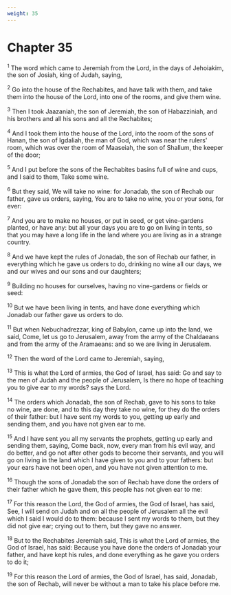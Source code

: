 ```yaml
---
weight: 35
---
```


# Chapter 35

<sup>1</sup> The word which came to Jeremiah from the Lord, in the days of Jehoiakim, the son of Josiah, king of Judah, saying, 

<sup>2</sup> Go into the house of the Rechabites, and have talk with them, and take them into the house of the Lord, into one of the rooms, and give them wine. 

<sup>3</sup> Then I took Jaazaniah, the son of Jeremiah, the son of Habazziniah, and his brothers and all his sons and all the Rechabites; 

<sup>4</sup> And I took them into the house of the Lord, into the room of the sons of Hanan, the son of Igdaliah, the man of God, which was near the rulers' room, which was over the room of Maaseiah, the son of Shallum, the keeper of the door; 

<sup>5</sup> And I put before the sons of the Rechabites basins full of wine and cups, and I said to them, Take some wine. 

<sup>6</sup> But they said, We will take no wine: for Jonadab, the son of Rechab our father, gave us orders, saying, You are to take no wine, you or your sons, for ever: 

<sup>7</sup> And you are to make no houses, or put in seed, or get vine-gardens planted, or have any: but all your days you are to go on living in tents, so that you may have a long life in the land where you are living as in a strange country. 

<sup>8</sup> And we have kept the rules of Jonadab, the son of Rechab our father, in everything which he gave us orders to do, drinking no wine all our days, we and our wives and our sons and our daughters; 

<sup>9</sup> Building no houses for ourselves, having no vine-gardens or fields or seed: 

<sup>10</sup> But we have been living in tents, and have done everything which Jonadab our father gave us orders to do. 

<sup>11</sup> But when Nebuchadrezzar, king of Babylon, came up into the land, we said, Come, let us go to Jerusalem, away from the army of the Chaldaeans and from the army of the Aramaeans: and so we are living in Jerusalem. 

<sup>12</sup> Then the word of the Lord came to Jeremiah, saying, 

<sup>13</sup> This is what the Lord of armies, the God of Israel, has said: Go and say to the men of Judah and the people of Jerusalem, Is there no hope of teaching you to give ear to my words? says the Lord. 

<sup>14</sup> The orders which Jonadab, the son of Rechab, gave to his sons to take no wine, are done, and to this day they take no wine, for they do the orders of their father: but I have sent my words to you, getting up early and sending them, and you have not given ear to me. 

<sup>15</sup> And I have sent you all my servants the prophets, getting up early and sending them, saying, Come back, now, every man from his evil way, and do better, and go not after other gods to become their servants, and you will go on living in the land which I have given to you and to your fathers: but your ears have not been open, and you have not given attention to me. 

<sup>16</sup> Though the sons of Jonadab the son of Rechab have done the orders of their father which he gave them, this people has not given ear to me: 

<sup>17</sup> For this reason the Lord, the God of armies, the God of Israel, has said, See, I will send on Judah and on all the people of Jerusalem all the evil which I said I would do to them: because I sent my words to them, but they did not give ear; crying out to them, but they gave no answer. 

<sup>18</sup> But to the Rechabites Jeremiah said, This is what the Lord of armies, the God of Israel, has said: Because you have done the orders of Jonadab your father, and have kept his rules, and done everything as he gave you orders to do it; 

<sup>19</sup> For this reason the Lord of armies, the God of Israel, has said, Jonadab, the son of Rechab, will never be without a man to take his place before me. 


